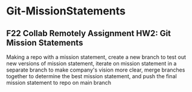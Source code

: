 # Git-MissionStatements
 
## F22 Collab Remotely Assignment HW2: Git Mission Statements

Making a repo with a mission statement, create a new branch to test out new versions of mission statement, iterate on mission statement in a separate branch to make company's vision more clear, merge branches together to determine the best mission statement, and push the final mission statement to repo on main branch